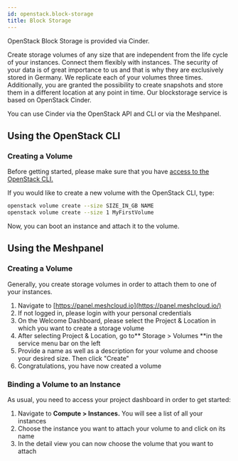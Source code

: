 ```yaml
---
id: openstack.block-storage
title: Block Storage
---
```


OpenStack Block Storage is provided via Cinder.

Create storage volumes of any size that are independent from the life cycle of your instances. Connect them flexibly with instances. The security of your data is of great importance to us and that is why they are exclusively stored in Germany. We replicate each of your volumes three times. Additionally, you are granted the possibility to create snapshots and store them in a different location at any point in time. Our blockstorage service is based on OpenStack Cinder.


You can use Cinder via the OpenStack API and CLI or via the Meshpanel.

## Using the OpenStack CLI

### Creating a Volume 

Before getting started, please make sure that you have [access to the OpenStack CLI.](/openstack.cli.md)

If you would like to create a new volume with the OpenStack CLI, type:

```bash
openstack volume create --size SIZE_IN_GB NAME
openstack volume create --size 1 MyFirstVolume
```

Now, you can boot an instance and attach it to the volume.


## Using the Meshpanel

### Creating a Volume 

Generally, you create storage volumes in order to attach them to one of your instances.

  1. Navigate to [https://panel.meshcloud.io](https://panel.meshcloud.io/)
  1. If not logged in, please login with your personal credentials
  1. On the Welcome Dashboard, please select the Project & Location in which you want to create a storage volume
  1. After selecting Project & Location, go to** Storage &gt; Volumes **in the service menu bar on the left
  1. Provide a name as well as a description for your volume and choose your desired size. Then click "Create"
  1. Congratulations, you have now created a volume

### Binding a Volume to an Instance

As usual, you need to access your project dashboard in order to get started:

  1. Navigate to **Compute &gt; Instances.** You will see a list of all your instances
  1. Choose the instance you want to attach your volume to and click on its name
  1. In the detail view you can now choose the volume that you want to attach



